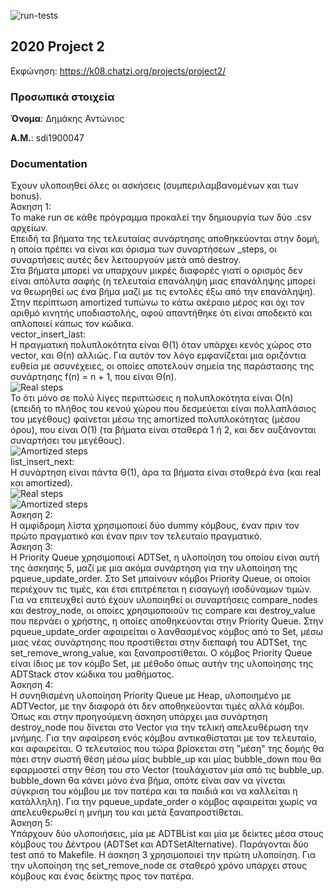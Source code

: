 ![run-tests](../../workflows/run-tests/badge.svg)

## 2020 Project 2

Εκφώνηση: https://k08.chatzi.org/projects/project2/


### Προσωπικά στοιχεία

__Όνομα__: Δημάκης Αντώνιος

__Α.Μ.__: sdi1900047


### Documentation

Έχουν υλοποιηθεί όλες οι ασκήσεις (συμπεριλαμβανομένων και των bonus).<br>
Άσκηση 1:<br>
Το make run σε κάθε πρόγραμμα προκαλεί την δημιουργία των δύο .csv αρχείων.<br>
Επειδή τα βήματα της τελευταίας συνάρτησης αποθηκεύονται στην δομή, η οποία πρέπει να είναι και όρισμα των συναρτήσεων _steps, οι συναρτήσεις αυτές δεν λειτουργούν μετά από destroy.<br>
Στα βήματα μπορεί να υπαρχουν μικρές διαφορές γιατί ο ορισμός δεν είναι απόλυτα σαφής (η τελευταία επανάληψη μιας επανάληψης μπορεί να θεωρηθεί ως ένα βήμα μαζί με τις εντολές έξω από την επανάληψη).<br>
Στην περίπτωση amortized τυπώνω το κάτω ακέραιο μέρος και όχι τον αριθμό κινητής υποδιαστολής, αφού απαντήθηκε ότι είναι αποδεκτό και απλοποιεί κάπως τον κώδικα.<br>
vector_insert_last:<br>
Η πραγματική πολυπλοκότητα είναι Θ(1) όταν υπάρχει κενός χώρος στο vector, και Θ(n) αλλιώς. Για αυτόν τον λόγο εμφανίζεται μια οριζόντια ευθεία με ασυνέχειες, οι οποίες αποτελούν σημεία της παράστασης της συνάρτησης f(n) = n + 1, που είναι Θ(n).<br>
![Real steps](https://github.com/chatziko-k08/2020-project-2-andhmak/tree/master/images/real.png)<br>
Το ότι μόνο σε πολύ λίγες περιπτώσεις η πολυπλοκότητα είναι Ο(n) (επειδή το πλήθος του κενού χώρου που δεσμεύεται είναι πολλαπλάσιος του μεγέθους) φαίνεται μέσω της amortized πολυπλοκότητας (μέσου όρου), που είναι Ο(1) (τα βήματα είναι σταθερά 1 ή 2, και δεν αυξάνονται συναρτήσει του μεγέθους).<br>
![Amortized steps](https://github.com/chatziko-k08/2020-project-2-andhmak/tree/master/images/amort.png)<br>
list_insert_next:<br>
Η συνάρτηση είναι πάντα Θ(1), άρα τα βήματα είναι σταθερά ένα (και real και amortized).<br>
![Real steps](https://github.com/chatziko-k08/2020-project-2-andhmak/tree/master/images/real_list.png)<br>
![Amortized steps](https://github.com/chatziko-k08/2020-project-2-andhmak/tree/master/images/amortized_list.png)<br>
Άσκηση 2:<br>
Η αμφίδρομη λίστα χρησιμοποιεί δύο dummy κόμβους, έναν πριν τον πρώτο πραγματικό και έναν πριν τον τελευταίο πραγματικό.<br>
Άσκηση 3:<br>
Η Priority Queue χρησιμοποιεί ADTSet, η υλοποίηση του οποίου είναι αυτή της άσκησης 5, μαζί με μια ακόμα συνάρτηση για την υλοποίηση της pqueue_update_order. Στο Set μπαίνουν κόμβοι Priority Queue, οι οποίοι περιέχουν τις τιμές, και έτσι επιτρέπεται η εισαγωγή ισοδύναμων τιμών. Για να επιτευχθεί αυτό έχουν υλοποιηθεί οι συναρτήσεις compare_nodes και destroy_node, οι οποίες χρησιμοποιούν τις compare και destroy_value που περνάει ο χρήστης, η οποίες αποθηκεύονται στην Priority Queue. Στην pqueue_update_order αφαιρείται ο λανθασμένος κόμβος από το Set, μέσω μιας νέας συνάρτησης που προστίθεται στην διεπαφή του ADTSet, της set_remove_wrong_value, και ξαναπροστίθεται. Ο κόμβος Priority Queue είναι ίδιος με τον κόμβο Set, με μέθοδο όπως αυτήν της υλοποίησης της ADTStack στον κώδικα του μαθήματος.<br>
Άσκηση 4:<br>
Η συνηθισμένη υλοποίηση Priority Queue με Heap, υλοποιημένο με ADTVector, με την διαφορά ότι δεν αποθηκεύονται τιμές αλλά κόμβοι. Όπως και στην προηγούμενη άσκηση υπάρχει μια συνάρτηση destroy_node που δίνεται στο Vector για την τελική απελευθέρωση την μνήμης. Για την αφαίρεση ενός κόμβου αντικαθίσταται με τον τελευταίο, και αφαιρείται. Ο τελευταίος που τώρα βρίσκεται στη "μέση" της δομής θα πάει στην σωστή θέση μέσω μίας bubble_up και μίας bubble_down που θα εφαρμοστεί στην θέση του στο Vector (τουλάχιστον μία από τις bubble_up. bubble_down θα κάνει μόνο ένα βήμα, οπότε είναι σαν να γίνεται σύγκριση του κόμβου με τον πατέρα και τα παιδιά και να καλλείται η κατάλληλη). Για την pqueue_update_order ο κόμβος αφαιρείται χωρίς να απελευθερωθεί η μνήμη του και μετά ξαναπροστίθεται.<br>
Άσκηση 5:<br>
Υπάρχουν δύο υλοποιήσεις, μία με ADTBList και μία με δείκτες μέσα στους κόμβους του Δέντρου (ADTSet και ADTSetAlternative). Παράγονται δύο test από το Makefile. Η άσκηση 3 χρησιμοποιεί την πρώτη υλοποίηση. Για την υλοποίηση της set_remove_node σε σταθερό χρόνο υπάρχει στους κόμβους και ένας δείκτης προς τον πατέρα.<br>